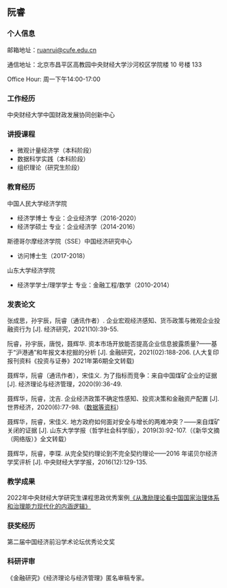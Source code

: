 ## 阮睿

### 个人信息

邮箱地址：ruanrui@cufe.edu.cn

通信地址：北京市昌平区高教园中央财经大学沙河校区学院楼 10 号楼 133

Office Hour: 周一下午14:00-17:00

### 工作经历

中央财经大学中国财政发展协同创新中心

### 讲授课程

* 微观计量经济学（本科阶段）
* 数据科学实践（本科阶段）
* 组织理论（研究生阶段）

### 教育经历

中国人民大学经济学院

* 经济学博士 专业：企业经济学（2016-2020）
* 经济学硕士 专业：企业经济学（2014-2016）

斯德哥尔摩经济学院（SSE）中国经济研究中心

* 访问博士生（2017-2018）

山东大学经济学院 

* 经济学学士/理学学士       专业：金融工程/数学（2010-2014）

### 发表论文

张成思，孙宇辰，阮睿（通讯作者）. 企业宏观经济感知、货币政策与微观企业投融资行为 [J]. 经济研究，2021(10):39-55.

阮睿，孙宇辰，唐悦，聂辉华. 资本市场开放能否提高企业信息披露质量?——基于“沪港通”和年报文本挖掘的分析
[J]. 金融研究，2021(02):188-206. (人大复印报刊资料《投资与证券》2021年第6期全文转载)

聂辉华，阮睿（通讯作者），宋佳义. 为了指标而竞争：来自中国煤矿企业的证据 [J]. 经济理论与经济管理，2020(9):36-49.

聂辉华，阮睿，沈吉. 企业经济政策不确定性感知、投资决策和金融资产配置 [J]. 世界经济，2020(6):77-98.（[数据等资料](http://www.niehuihua.com/a/zuopin/521.html)）

聂辉华，阮睿，宋佳义. 地方政府如何面对安全与增长的两难冲突？——来自煤矿关闭的证据 [J]. 山东大学学报（哲学社会科学版），2019(3):92-107.（《新华文摘（网络版）》全文转载）

聂辉华，阮睿，李琛. 从完全契约理论到不完全契约理论——2016 年诺贝尔经济学奖评析 [J]. 中央财经大学学报，2016(12):129-135.

### 教学成果

2022年中央财经大学研究生课程思政优秀案例[《从激励理论看中国国家治理体系和治理能力现代化的内涵逻辑》](http://gs.cufe.edu.cn/info/1082/9367.htm)


### 获奖经历
第二届中国经济前沿学术论坛优秀论文奖

### 科研评审

《金融研究》《经济理论与经济管理》匿名审稿专家。

